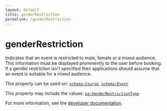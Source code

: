 ```yaml
---
layout: default
title: genderRestriction
permalink: /genderRestriction
---
```


# genderRestriction
Indicates that an event is restricted to male, female or a mixed audience. This information must be displayed prominently to the user before booking. If a gender restriction isn't specified then applications should assume that an event is suitable for a mixed audience.

This property can be used on: [`schema:Course`](https://schema.org/Course), [`schema:Event`](https://schema.org/Event)

This property may include the values: [`oa:GenderRestrictionType`](https://openactive.io/GenderRestrictionType)

For more information, see the [developer documentation](https://developer.openactive.io/data-model/types/).